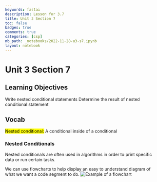 ```yaml
---
keywords: fastai
description: Lesson for 3.7
title: Unit 3 Section 7
toc: false
badges: true
comments: true
categories: [csp]
nb_path: _notebooks/2022-11-28-u3-s7.ipynb
layout: notebook
---
```


<!--
#################################################
### THIS FILE WAS AUTOGENERATED! DO NOT EDIT! ###
#################################################
# file to edit: _notebooks/2022-11-28-u3-s7.ipynb
-->

<div class="container" id="notebook-container">
        
<div class="cell border-box-sizing text_cell rendered"><div class="inner_cell">
<div class="text_cell_render border-box-sizing rendered_html">
<h1 id="Unit-3-Section-7">Unit 3 Section 7<a class="anchor-link" href="#Unit-3-Section-7"> </a></h1><h2 id="Learning-Objectives">Learning Objectives<a class="anchor-link" href="#Learning-Objectives"> </a></h2><p>Write nested conditional statements Determine the result of nested conditional statement</p>
<h2 id="Vocab">Vocab<a class="anchor-link" href="#Vocab"> </a></h2><p><mark>Nested conditional:</mark> A conditional inside of a conditional</p>
<h3 id="Nested-Conditionals">Nested Conditionals<a class="anchor-link" href="#Nested-Conditionals"> </a></h3><p>Nested conditionals are often used in algorithms in order to print specific data or run certain tasks.</p>
<p>We can use flowcharts to help display an easy to understand diagram of what we want a code segment to do. <img src="{{ site.baseurl }}/images/New Flowchart.jpg" alt="Example of a flowchart"></p>

</div>
</div>
</div>
</div>
 


